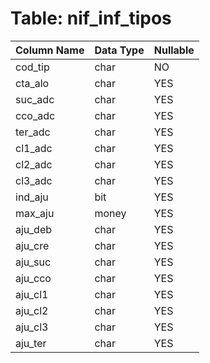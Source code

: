 # Table: nif_inf_tipos

| Column Name | Data Type | Nullable |
|-------------|-----------|----------|
| cod_tip | char | NO |
| cta_alo | char | YES |
| suc_adc | char | YES |
| cco_adc | char | YES |
| ter_adc | char | YES |
| cl1_adc | char | YES |
| cl2_adc | char | YES |
| cl3_adc | char | YES |
| ind_aju | bit | YES |
| max_aju | money | YES |
| aju_deb | char | YES |
| aju_cre | char | YES |
| aju_suc | char | YES |
| aju_cco | char | YES |
| aju_cl1 | char | YES |
| aju_cl2 | char | YES |
| aju_cl3 | char | YES |
| aju_ter | char | YES |
